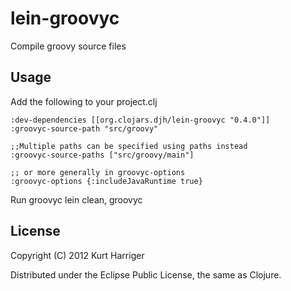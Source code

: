 # lein-groovyc

Compile groovy source files

## Usage

   Add the following to your project.clj
   ```
   :dev-dependencies [[org.clojars.djh/lein-groovyc "0.4.0"]]
   :groovyc-source-path "src/groovy"

   ;;Multiple paths can be specified using paths instead
   :groovyc-source-paths ["src/groovy/main"]

   ;; or more generally in groovyc-options
   :groovyc-options {:includeJavaRuntime true}
   ```

   Run groovyc
   lein clean, groovyc

## License

Copyright (C) 2012 Kurt Harriger

Distributed under the Eclipse Public License, the same as Clojure.
